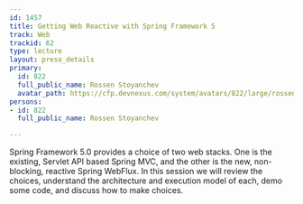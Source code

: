 ```yaml
---
id: 1457
title: Getting Web Reactive with Spring Framework 5
track: Web
trackid: 62
type: lecture
layout: preso_details
primary:
  id: 822
  full_public_name: Rossen Stoyanchev
  avatar_path: https://cfp.devnexus.com/system/avatars/822/large/rossen-blog-large.jpg?1512665194
persons:
- id: 822
  full_public_name: Rossen Stoyanchev

---
```

Spring Framework 5.0 provides a choice of two web stacks. One is the existing, Servlet API based Spring MVC, and the other is the new, non-blocking, reactive Spring WebFlux. In this session we will review the choices, understand the architecture and execution model of each, demo some code, and discuss how to make choices.